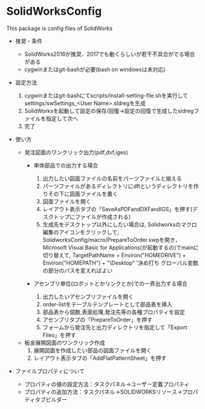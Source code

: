# SolidWorksConfig
This package is config files of SolidWorks

- 推奨・条件
  - SolidWorks2016が推奨．2017でも動くらしいが若干不具合がでる場合がある
  - cygwinまたはgit-bashが必要(bash on windowsは未対応)

- 設定方法
  1. cygwinまたはgit-bashにてscripts/install-setting-file.shを実行してsettings/swSettings_\<User Name\>.sldregを生成
  1. SolidWorksを起動して設定の保存/回復→設定の回復で生成したsldregファイルを指定して次へ
  1. 完了

- 使い方
  - 発注図面のワンクリック出力(pdf,dxf,iges)
    - 単体部品での出力する場合
      1. 出力したい図面ファイルの名前をパーツファイルと揃える
      1. パーツファイルがあるディレクトリにdftというディレクトリを作りその下に図面ファイルを置く
      1. 図面ファイルを開く
      1. レイアウト表示タブの「SaveAsPDFandDXFandIGS」を押す(デスクトップにファイルが作成される)
      1. 生成先をデスクトップ以外にしたい場合は, Solidworksのマクロ編集のアイコンをクリックして, SolidworksConfig/macro/PrepareToOrder.swpを開き， Microsoft Visual Basic for Applications(が起動するの)でmainに切り替えて, TargetPathName = Environ("HOMEDRIVE") + Environ("HOMEPATH") + "\Desktop\" '決め打ち グローバル変数 の部分のパスを変えればよい

    - アセンブリ単位(ロボットとかリンクとか)での一斉出力する場合
      1. 出力したいアセンブリファイルを開く
      1. order-listをテーブルテンプレートとして部品表を挿入
      1. 部品表から個数,表面処理,発注先等の各種プロパティを設定
      1. アセンブリタブの「PrepareToOrder」を押す
      1. フォームから発注先と出力ディレクトリを指定して「Export Files」を押す
  - 板金展開図面のワンクリック作成
    1. 展開図面を作成したい部品の図面ファイルを開く
    1. レイアウト表示タブの「AddFlatPatternSheet」を押す

- ファイルプロパティについて
  - プロパティの値の設定方法：タスクパネル->ユーザー定義プロパティ
  - プロパティの追加方法：タスクパネル->SOLIDWORKSリソース->プロパティタブビルダー
